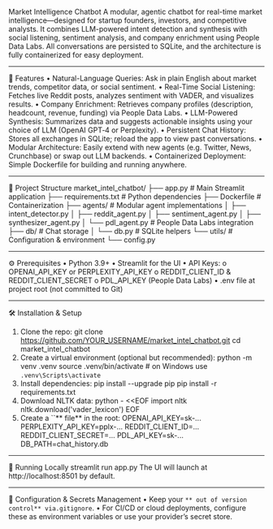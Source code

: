 Market Intelligence Chatbot
A modular, agentic chatbot for real-time market intelligence—designed for startup founders, investors, and competitive analysts. It combines LLM-powered intent detection and synthesis with social listening, sentiment analysis, and company enrichment using People Data Labs. All conversations are persisted to SQLite, and the architecture is fully containerized for easy deployment.
________________________________________
🚀 Features
•	Natural-Language Queries: Ask in plain English about market trends, competitor data, or social sentiment.
•	Real-Time Social Listening: Fetches live Reddit posts, analyzes sentiment with VADER, and visualizes results.
•	Company Enrichment: Retrieves company profiles (description, headcount, revenue, funding) via People Data Labs.
•	LLM-Powered Synthesis: Summarizes data and suggests actionable insights using your choice of LLM (OpenAI GPT‑4 or Perplexity).
•	Persistent Chat History: Stores all exchanges in SQLite; reload the app to view past conversations.
•	Modular Architecture: Easily extend with new agents (e.g. Twitter, News, Crunchbase) or swap out LLM backends.
•	Containerized Deployment: Simple Dockerfile for building and running anywhere.
________________________________________
📁 Project Structure
market_intel_chatbot/
├── app.py               # Main Streamlit application
├── requirements.txt     # Python dependencies
├── Dockerfile           # Containerization
├── agents/              # Modular agent implementations
│   ├── intent_detector.py
│   ├── reddit_agent.py
│   ├── sentiment_agent.py
│   ├── synthesizer_agent.py
│   └── pdl_agent.py      # People Data Labs integration
├── db/                  # Chat storage
│   └── db.py            # SQLite helpers
└── utils/               # Configuration & environment
    └── config.py
________________________________________
⚙️ Prerequisites
•	Python 3.9+
•	Streamlit for the UI
•	API Keys:
o	OPENAI_API_KEY or PERPLEXITY_API_KEY
o	REDDIT_CLIENT_ID & REDDIT_CLIENT_SECRET
o	PDL_API_KEY (People Data Labs)
•	.env file at project root (not committed to Git)
________________________________________
🛠️ Installation & Setup
1.	Clone the repo:
 	git clone https://github.com/YOUR_USERNAME/market_intel_chatbot.git
cd market_intel_chatbot
2.	Create a virtual environment (optional but recommended):
 	python -m venv .venv
source .venv/bin/activate  # on Windows use `.venv\Scripts\activate`
3.	Install dependencies:
 	pip install --upgrade pip
pip install -r requirements.txt
4.	Download NLTK data:
 	python - <<EOF
import nltk
nltk.download('vader_lexicon')
EOF
5.	Create a ``** file** in the root:
 	OPENAI_API_KEY=sk-...
PERPLEXITY_API_KEY=pplx-...
REDDIT_CLIENT_ID=...
REDDIT_CLIENT_SECRET=...
PDL_API_KEY=sk-...
DB_PATH=chat_history.db
________________________________________
🚀 Running Locally
streamlit run app.py
The UI will launch at http://localhost:8501 by default.
________________________________________
🔧 Configuration & Secrets Management
•	Keep your `** out of version control** via.gitignore`.
•	For CI/CD or cloud deployments, configure these as environment variables or use your provider’s secret store.
